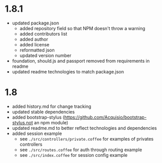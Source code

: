 # 1.8.1
- updated package.json
	- added repository field so that NPM doesn't throw a warning
	- added contributors list
	- added author
	- added license
	- reformatted json
	- updated version number
- foundation, should.js and passport removed from requirements in readme
- updated readme technologies to match package.json

# 1.8

- added history.md for change tracking
- updated stable dependencies
- added bootstrap-stylus (https://github.com/Acquisio/bootstrap-stylus,not an npm module)
- updated readme.md to better reflect technologies and dependencies
- added session example
	- see `./src/controllers/private.coffee` for examples of privates controllers
	- see `./src/routes.coffee` for auth through routing example
	- see `./src/index.coffee` for session config example
